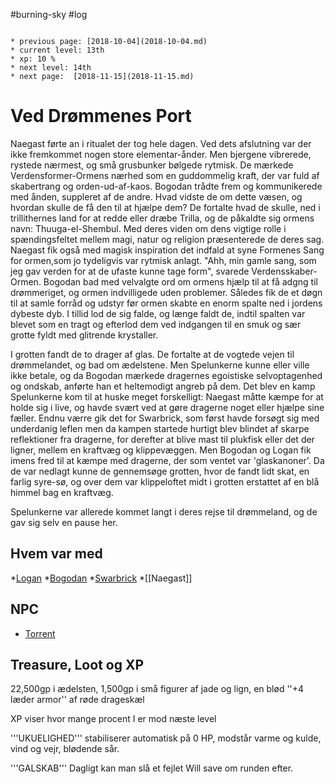 #burning-sky #log

```ad-info

* previous page: [2018-10-04](2018-10-04.md)
* current level: 13th
* xp: 10 %
* next level: 14th
* next page:  [2018-11-15](2018-11-15.md) 
```

# Ved Drømmenes Port  
    
Naegast førte an i ritualet der tog hele dagen. Ved dets afslutning var der ikke fremkommet nogen store elementar-ånder. Men bjergene vibrerede, rystede nærmest, og små grusbunker bølgede rytmisk. De mærkede Verdensformer-Ormens nærhed som en guddommelig kraft, der var fuld af skabertrang og orden-ud-af-kaos. Bogodan trådte frem og kommunikerede med ånden, suppleret af de andre. Hvad vidste de om dette væsen, og hvordan skulle de få den til at hjælpe dem? De fortalte hvad de skulle, ned i trillithernes land for at redde eller dræbe Trilla, og de påkaldte sig ormens navn: Thuuga-el-Shembul. Med deres viden om dens vigtige rolle i spændingsfeltet mellem magi, natur og religion præsenterede de deres sag. Naegast fik også med magisk inspiration det indfald at syne Formenes Sang for ormen,som jo tydeligvis var rytmisk anlagt. "Ahh, min gamle sang, som jeg gav verden for at de ufaste kunne tage form", svarede Verdensskaber-Ormen. Bogodan bad med velvalgte ord om ormens hjælp til at få adgng til drømmeriget, og ormen indvilligede uden problemer. Således fik de et døgn til at samle forråd og udstyr før ormen skabte en enorm spalte ned i jordens dybeste dyb. I tillid lod de sig falde, og længe faldt de, indtil spalten var blevet som en tragt og efterlod dem ved indgangen til en smuk og sær grotte fyldt med glitrende krystaller. 
I grotten fandt de to drager af glas. De fortalte at de vogtede vejen til drømmelandet, og bad om ædelstene. Men Spelunkerne kunne eller ville ikke betale, og da Bogodan mærkede dragernes egoistiske selvoptagenhed og ondskab, anførte han et heltemodigt angreb på dem. Det blev en kamp Spelunkerne kom til at huske meget forskelligt: Naegast måtte kæmpe for at holde sig i live, og havde svært ved at gøre dragerne noget eller hjælpe sine fæller. Endnu værre gik det for Swarbrick, som først havde forsøgt sig med underdanig leflen men da kampen startede hurtigt blev blindet af skarpe reflektioner fra dragerne, for derefter at blive mast til plukfisk eller det der ligner, mellem en kraftvæg og klippevæggen. Men Bogodan og Logan fik imens fred til at kæmpe med dragerne, der som ventet var 'glaskanoner'. Da de var nedlagt kunne de gennemsøge grotten, hvor de fandt lidt skat, en farlig syre-sø, og over dem var klippeloftet midt i grotten erstattet af en blå himmel bag en kraftvæg.
Spelunkerne var allerede kommet langt i deres rejse til drømmeland, og de gav sig selv en pause her.   
 
## Hvem var med 
*[Logan](Logan.md)
*[Bogodan](Bogodan.md)
*[Swarbrick](Swarbrick%20Everwood.md)
*[[Naegast]]
## NPC 
* [Torrent](Torrent.md)
## Treasure, Loot og XP 
22,500gp i ædelsten, 1,500gp i små figurer af jade og lign, en blød ''+4 læder armor'' af røde drageskæl
XP viser hvor mange procent I er mod næste level
'''UKUELIGHED''' stabiliserer automatisk på 0 HP, modstår varme og kulde, vind og vejr, blødende sår.
'''GALSKAB''' Dagligt kan man slå et fejlet Will save om runden efter.
